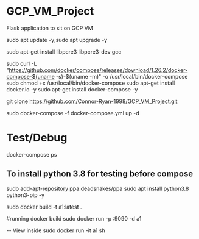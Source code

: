 # GCP_VM_Project
Flask application to sit on GCP VM

sudo apt update -y;sudo apt upgrade -y


sudo apt-get install libpcre3 libpcre3-dev gcc


sudo curl -L "https://github.com/docker/compose/releases/download/1.26.2/docker-compose-$(uname
-s)-$(uname -m)" -o /usr/local/bin/docker-compose
sudo chmod +x /usr/local/bin/docker-compose
sudo apt-get install docker.io -y
sudo apt-get install docker-compose -y

git clone https://github.com/Connor-Ryan-1998/GCP_VM_Project.git

sudo docker-compose -f docker-compose.yml up -d 

# Test/Debug
docker-compose ps

## To install python 3.8 for testing before compose
sudo add-apt-repository ppa:deadsnakes/ppa
sudo apt install python3.8 python3-pip  -y

sudo docker build -t a1:latest .

#running docker build 
sudo docker run -p :9090 -d a1


-- View inside
sudo docker run -it a1 sh 